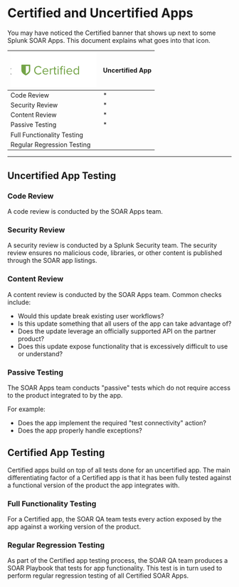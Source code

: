 # Certified and Uncertified Apps

You may have noticed the Certified banner that shows up next to some Splunk SOAR Apps.  This document explains what goes into that icon.  

![Certified App Logo](Images/certified-app-logo.png)  | Uncertified App
------------- | -------------
Code Review  | *
Security Review  | *
Content Review  | *
Passive Testing  | *
Full Functionality Testing |
Regular Regression Testing |	

***

## Uncertified App Testing 
	
### Code Review
A code review is conducted by the SOAR Apps team.  

### Security Review
A security review is conducted by a Splunk Security team. The security review ensures no malicious code, libraries, or other content is published through the SOAR app listings.

### Content Review
A content review is conducted by the SOAR Apps team.  Common checks include:

* Would this update break existing user workflows?
* Is this update something that all users of the app can take advantage of?
* Does the update leverage an officially supported API on the partner product?
* Does this update expose functionality that is excessively difficult to use or understand?

### Passive Testing
The SOAR Apps team conducts "passive" tests which do not require access to the product integrated to by the app.

For example:

* Does the app implement the required "test connectivity" action?
* Does the app properly handle exceptions?

## Certified App Testing
Certified apps build on top of all tests done for an uncertified app.  The main differentiating factor of a Certified app is that it has been fully tested against a functional version of the product the app integrates with.  

### Full Functionality Testing
For a Certified app, the SOAR QA team tests every action exposed by the app against a working version of the product.  

### Regular Regression Testing
As part of the Certified app testing process, the SOAR QA team produces a SOAR Playbook that tests for app functionality.  This test is in turn used to perform regular regression testing of all Certified SOAR Apps.

